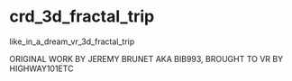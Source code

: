 # crd_3d_fractal_trip
like_in_a_dream_vr_3d_fractal_trip


ORIGINAL WORK BY JEREMY BRUNET AKA BIB993, BROUGHT TO VR BY HIGHWAY101ETC

